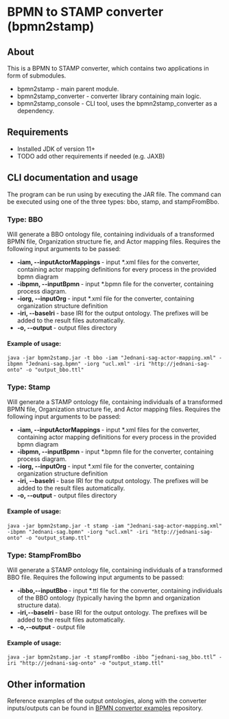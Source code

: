 # BPMN to STAMP converter (bpmn2stamp)

## About
This is a BPMN to STAMP converter, which contains two applications in form of submodules.
- bpmn2stamp - main parent module.
- bpmn2stamp_converter - converter library containing main logic.
- bpmn2stamp_console - CLI tool, uses the bpmn2stamp_converter as a dependency.

## Requirements
- Installed JDK of version 11+
- TODO add other requirements if needed (e.g. JAXB)

## CLI documentation and usage
The program can be run using by executing the JAR file. The command can be executed using one of the three types: bbo, stamp, and stampFromBbo.

### Type: BBO
Will generate a BBO ontology file, containing individuals of a transformed BPMN file, Organization structure fie, and Actor mapping files. Requires the following input arguments to be passed:
- **-iam, --inputActorMappings <arg>** - input *.xml files for the converter, containing actor mapping definitions for every process in the provided bpmn diagram
- **-ibpmn, --inputBpmn <arg>** - input *.bpmn file for the converter, containing process diagram.
- **-iorg, --inputOrg <arg>** - input *.xml file for the converter, containing organization structure definition
- **-iri, --baseIri <arg>** - base IRI for the output ontology. The prefixes will be added to the result files automatically.
- **-o, --output <arg>** - output files directory

#### Example of usage:
    java -jar bpmn2stamp.jar -t bbo -iam "Jednani-sag-actor-mapping.xml" -ibpmn "Jednani-sag.bpmn" -iorg "ucl.xml" -iri "http://jednani-sag-onto" -o "output_bbo.ttl"

### Type: Stamp
Will generate a STAMP ontology file, containing individuals of a transformed BPMN file, Organization structure fie, and Actor mapping files. Requires the following input arguments to be passed:
- **-iam, --inputActorMappings <arg>** - input *.xml files for the converter, containing actor mapping definitions for every process in the provided bpmn diagram
- **-ibpmn, --inputBpmn <arg>** - input *.bpmn file for the converter, containing process diagram.
- **-iorg, --inputOrg <arg>** - input *.xml file for the converter, containing organization structure definition
- **-iri, --baseIri <arg>** - base IRI for the output ontology. The prefixes will be added to the result files automatically.
- **-o, --output <arg>** - output files directory

#### Example of usage:
    java -jar bpmn2stamp.jar -t stamp -iam "Jednani-sag-actor-mapping.xml" -ibpmn "Jednani-sag.bpmn" -iorg "ucl.xml" -iri "http://jednani-sag-onto" -o "output_stamp.ttl"

### Type: StampFromBbo
Will generate a STAMP ontology file, containing individuals of a transformed BBO file. Requires the following input arguments to be passed:

- **-ibbo,--inputBbo <arg>** - input *.ttl file for the converter, containing individuals of the BBO ontology (typically having the bpmn and organization structure data).
- **-iri,--baseIri <arg>** - base IRI for the output ontology. The prefixes will be added to the result files automatically.
- **-o,--output <arg>** - output file

#### Example of usage:
    java -jar bpmn2stamp.jar -t stampFromBbo -ibbo “jednani-sag_bbo.ttl” -iri "http://jednani-sag-onto" -o "output_stamp.ttl"

## Other information
Reference examples of the output ontologies, along with the converter inputs/outputs can be found in [BPMN convertor examples](https://github.com/kbss-cvut/bpmn-convertor-examples) repository. 
